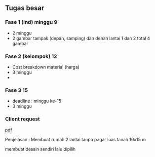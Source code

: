 ## Tugas besar

### Fase 1 (ind) minggu 9
- 2 minggu
- 2 gambar tampak (depan, samping) dan denah lantai 1 dan 2 
total 4 gambar 

### Fase 2 (kelompok) 12
- Cost breakdown material (harga)
- 3 minggu
- 
### Fase 3 15
  - deadline : minggu ke-15
  - 3 minggu


### Client request
[pdf]()

Penjelasan :
Membuat rumah 
2 lantai tanpa pagar 
luas tanah 10x15 m

membuat desain sendiri lalu dipilih 

